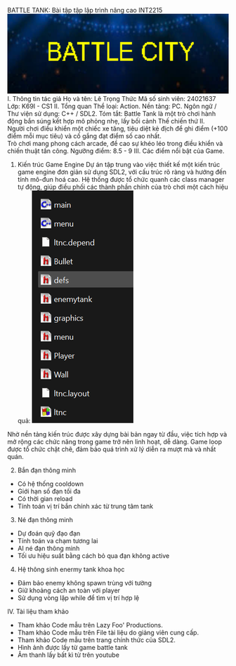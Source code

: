 BATTLE TANK: Bài tập tập lập trình nâng cao INT2215
![alt text](image.png)
I. Thông tin tác giả
Họ và tên: Lê Trọng Thức
Mã số sinh viên: 24021637
Lớp: K69I - CS1
II. Tổng quan
Thể loại: Action.
Nền tảng: PC.
Ngôn ngữ / Thư viện sử dụng: C++ / SDL2.
Tóm tắt: Battle Tank là một trò chơi hành động bắn súng kết hợp mô phỏng nhẹ, lấy bối cảnh Thế chiến thứ II.  
Người chơi điều khiển một chiếc xe tăng, tiêu diệt kẻ địch để ghi điểm (+100 điểm mỗi mục tiêu) và cố gắng đạt điểm số cao nhất.  
Trò chơi mang phong cách arcade, đề cao sự khéo léo trong điều khiển và chiến thuật tấn công.
Ngưỡng điểm: 8.5 - 9
III. Các điểm nổi bật của Game.
1. Kiến trúc Game Engine
Dự án tập trung vào việc thiết kế một kiến trúc game engine đơn giản sử dụng SDL2, với cấu trúc rõ ràng và hướng đến tính mô-đun hoá cao. Hệ thống được tổ chức quanh các class manager tự động, giúp điều phối các thành phần chính của trò chơi một cách hiệu quả:
![alt text](image-1.png)


Nhờ nền tảng kiến trúc được xây dựng bài bản ngay từ đầu, việc tích hợp và mở rộng các chức năng trong game trở nên linh hoạt, dễ dàng. Game loop được tổ chức chặt chẽ, đảm bảo quá trình xử lý diễn ra mượt mà và nhất quán.


2. Bắn đạn thông minh
- Có hệ thống cooldown
- Giới hạn số đạn tối đa
- Có thời gian reload
- Tính toán vị trí bắn chính xác từ trung tâm tank


3. Né đạn thông minh
- Dự đoán quỹ đạo đạn
- Tính toán va chạm tương lai
- AI né đạn thông minh
- Tối ưu hiệu suất bằng cách bỏ qua đạn không active


4. Hệ thông sinh enermy tank khoa học
- Đảm bảo enemy không spawn trùng với tường
- Giữ khoảng cách an toàn với player
- Sử dụng vòng lặp while để tìm vị trí hợp lệ


IV. Tài liệu tham khảo
- Tham khảo Code mẫu trên Lazy Foo' Productions.
- Tham khảo Code mẫu trên File tài liệu do giảng viên cung cấp.
- Tham khảo Code mẫu trên trang chính thức của SDL2.
- Hình ảnh được lấy từ game battle tank
- Âm thanh lấy bất kì từ trên youtube